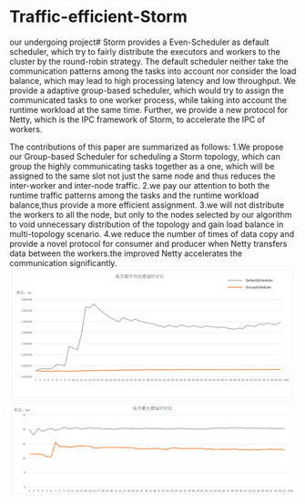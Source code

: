 # Traffic-efficient-Storm
our undergoing project#
Storm provides a Even-Scheduler as default scheduler, which try to fairly distribute the executors and workers to the cluster by the round-robin strategy. The default scheduler neither take the communication patterns among the tasks into account nor consider the load balance, which may lead to high processing latency and low throughput. We provide a adaptive group-based scheduler, which would try to assign the communicated tasks to one worker process, while taking into account the runtime workload at the same time. Further, we provide a new protocol for  Netty, which is the IPC framework of Storm, to accelerate the IPC of workers.  

The contributions of this paper are summarized as follows:
1.We propose our Group-based Scheduler for scheduling a Storm topology, which can group the highly communicating tasks together as a one, which will be assigned to the same slot not just the same node and thus reduces the inter-worker and inter-node traffic.
2.we pay our attention to both the runtime traffic patterns among the tasks and the runtime workload balance,thus provide a more efficient assignment.
3.we will not distribute the workers to all the node, but only to the nodes selected by our algorithm to void unnecessary distribution of the topology and gain load balance in multi-topology scenario.
4.we reduce the number of times of data copy and provide a novel protocol for consumer and producer when Netty transfers data between the workers.the improved Netty  accelerates the communication significantly. 
![highload](https://github.com/liumihust/gitTset/blob/master/highload.PNG)
![lowload](https://github.com/liumihust/gitTset/blob/master/lowload.PNG)

